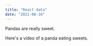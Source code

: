 ```yaml
---
title: "React data"
date: "2021-08-10"
---
```


Pandas are really sweet.

Here's a video of a panda eating sweets.

